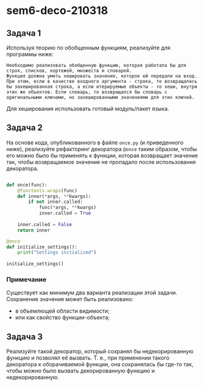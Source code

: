 # sem6-deco-210318

## Задача 1

Используя теорию по обобщенным функциям, реализуйте для программы ниже: 
```
Необходимо реализовать обобщенную функцию, которая работала бы для строк, списков, кортежей, множеств и словарей. 
Функция должна уметь хешировать значение, которое ей передали на вход. При этом, если в качестве входного аргумента - строка, то возвращалась бы захешированная строка, а если итерируемые объекты - то хеши, внутри этих же объектов. Если словарь, то возвращался бы словарь с оригинальными ключами, но захешированными значениями для этих ключей.
```
Для хеширования использовать готовый модуль/пакет языка.

## Задача 2

На основе кода, опубликованного в файле ```once.py``` (и приведенного ниже), реализуйте рефакторинг декоратора ```@once``` таким образом, чтобы его можно было бы применять к функции, которая возвращает значение так, чтобы возвращаемое значение не пропадало после использования декоратора.

```python

def once(func):
    @functools.wraps(func)
    def inner(*args, **kwargs):
        if not inner.called:
            func(*args, **kwargs)
            inner.called = True
            
    inner.called = False
    return inner

@once
def initialize_settings():
    print("Settings initialized")
    
initialize_settings()

```
### Примечание 

Существует как минимум два варианта реализации этой задачи. Сохранение значения может быть реализовано: 
- в объемлющей области видимости;
- или как свойство функции-объекта;


## Задача 3

Реализуйте такой декоратор, который сохранял бы недекорированную функцию и позволял её вызвать. Т. е., при применении такого декоратора к оборачиваемой функции, она сохранялась бы где-то так, чтобы можно было вызвать декорированную функцию и недекорированную. 
